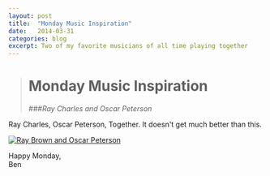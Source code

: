 ```yaml
---
layout: post
title:  "Monday Music Inspiration"
date:   2014-03-31
categories: blog
excerpt: Two of my favorite musicians of all time playing together
---
```


># Monday Music Inspiration
>###_Ray Charles and Oscar Peterson_

Ray Charles, Oscar Peterson, Together.   It doesn't get much better than this.

[![Ray Brown and Oscar Peterson](http://img.youtube.com/vi/8PhQv1Um-9M/0.jpg)](http://www.youtube.com/watch?v=8PhQv1Um-9M)

Happy Monday,<br>
Ben
